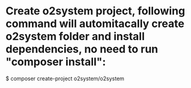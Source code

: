 # Create o2system project, following command will automitacally create o2system folder and install dependencies, no need to run "composer install":
$ composer create-project o2system/o2system
